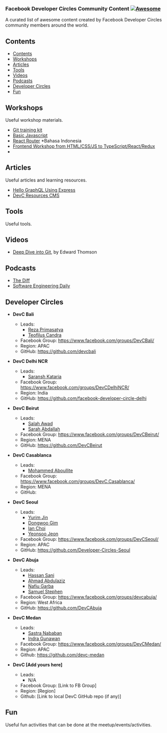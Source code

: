 ### **Facebook Developer Circles Community Content** [![Awesome](https://cdn.rawgit.com/sindresorhus/awesome/d7305f38d29fed78fa85652e3a63e154dd8e8829/media/badge.svg)](https://github.com/sindresorhus/awesome)

A curated list of awesome content created by Facebook Developer Circles community members around the world.


## Contents

- [Contents](#contents)
- [Workshops](#workshops)
- [Articles](#articles)
- [Tools](#tools)
- [Videos](#videos)
- [Podcasts](#podcasts)
- [Developer Circles](#developer-circles)
- [Fun](#fun)



## Workshops

Useful workshop materials.

- [Git training kit](https://github.github.com/training-kit/)
- [Basic Javascript](https://github.com/bpesquet/thejsway)
- [React Router](https://github.com/DevCBali/react-router-workshop) *Bahasa Indonesia
- [Frontend Workshop from HTML/CSS/JS to TypeScript/React/Redux](https://github.com/microsoft/frontend-bootcamp)
- 

## Articles

Useful articles and learning resources.

- [Hello GraphQL Using Express](https://www.wisdomgeek.com/development/web-development/hello-graphql-using-express/)
- [DevC Resources CMS](https://developercircleresources.com/)

## Tools

Useful tools.


## Videos

- [Deep Dive into Git](https://www.youtube.com/watch?v=dBSHLb1B8sw), by Edward Thomson

## Podcasts

- [The Diff](https://thediffpodcast.com/)
- [Software Engineering Daily](https://softwareengineeringdaily.com/)


## Developer Circles


+ **DevC Bali**
  - Leads: 
    - [Reza Primasatya](https://github.com/rezaprimasatya)
    - [Teofilus Candra](https://github.com/teofiluscandra)
  - Facebook Group: https://www.facebook.com/groups/DevCBali/
  - Region: APAC
  - GitHub: https://github.com/devcbali
  
 + **DevC Delhi NCR**
    - Leads: 
      - [Saransh Kataria](https://github.com/saranshkataria)
    - Facebook Group: https://www.facebook.com/groups/DevCDelhiNCR/
    - Region: India
    - GitHub: https://github.com/facebook-developer-circle-delhi
  
+ **DevC Beirut**
  - Leads: 
    - [Salah Awad](https://github.com/salahawad)
    - [Sarah Abdallah](https://www.facebook.com/sarah.abdallah.lb)
  - Facebook Group: https://www.facebook.com/groups/DevCBeirut/
  - Region: MENA
  - GitHub: https://github.com/DevCBeirut
  
+ **DevC Casablanca**
  - Leads: 
    - [Mohammed Aboullite](https://github.com/aboullaite)
  - Facebook Group: https://www.facebook.com/groups/DevC.Casablanca/
  - Region: MENA
  - GitHub:

+ **DevC Seoul**
  - Leads: 
    - [Yurim Jin](https://github.com/milooy)
    - [Dongwoo Gim](https://github.com/gimdongwoo)
    - [Ian Choi]()
    - [Yeonsoo Jeon]()
  - Facebook Group: https://www.facebook.com/groups/DevCSeoul/
  - Region: APAC
  - GitHub: https://github.com/Developer-Circles-Seoul
  
+ **DevC Abuja**
  - Leads: 
    - [Hassan Sani](https://github.com/inidaname)
    - [Ahmad Abdulaziz](https://github.com/devamaz)
    - [Nafiu Garba](https://github.com/naslig)
    - [Samuel Stephen](https://github.com/samora4biz)
  - Facebook Group: https://www.facebook.com/groups/devcabuja/
  - Region: West Africa
  - GitHub: https://github.com/DevCAbuja

+ **DevC Medan**
  - Leads: 
    - [Sastra Nababan](https://github.com/SastraNababan)
    - [Indra Gunawan](https://github.com/IndraGunawan)
  - Facebook Group: https://www.facebook.com/groups/DevCMedan/
  - Region: APAC
  - Github: https://github.com/devc-medan


+ **DevC [Add yours here]**
  - Leads: 
    - N/A
  - Facebook Group: [Link to FB Group]
  - Region: [Region]
  - Github: [Link to local DevC GitHub repo (if any)]


## Fun

Useful fun activities that can be done at the meetup/events/activities.
